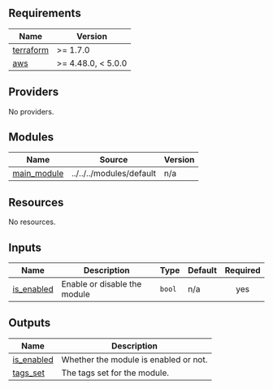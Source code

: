 <!-- BEGIN_TF_DOCS -->
## Requirements

| Name | Version |
|------|---------|
| <a name="requirement_terraform"></a> [terraform](#requirement\_terraform) | >= 1.7.0 |
| <a name="requirement_aws"></a> [aws](#requirement\_aws) | >= 4.48.0, < 5.0.0 |

## Providers

No providers.

## Modules

| Name | Source | Version |
|------|--------|---------|
| <a name="module_main_module"></a> [main\_module](#module\_main\_module) | ../../../modules/default | n/a |

## Resources

No resources.

## Inputs

| Name | Description | Type | Default | Required |
|------|-------------|------|---------|:--------:|
| <a name="input_is_enabled"></a> [is\_enabled](#input\_is\_enabled) | Enable or disable the module | `bool` | n/a | yes |

## Outputs

| Name | Description |
|------|-------------|
| <a name="output_is_enabled"></a> [is\_enabled](#output\_is\_enabled) | Whether the module is enabled or not. |
| <a name="output_tags_set"></a> [tags\_set](#output\_tags\_set) | The tags set for the module. |
<!-- END_TF_DOCS -->

